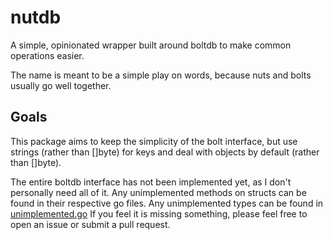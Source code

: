 # nutdb

A simple, opinionated wrapper built around boltdb to make common operations
easier.

The name is meant to be a simple play on words, because nuts and bolts usually
go well together.

## Goals

This package aims to keep the simplicity of the bolt interface, but use strings
(rather than []byte) for keys and deal with objects by default (rather than
[]byte).

The entire boltdb interface has not been implemented yet, as I don't personally
need all of it. Any unimplemented methods on structs can be found in their
respective go files. Any unimplemented types can be found in
[unimplemented.go](unimplemented.go) If you feel it is missing something, please
feel free to open an issue or submit a pull request.
